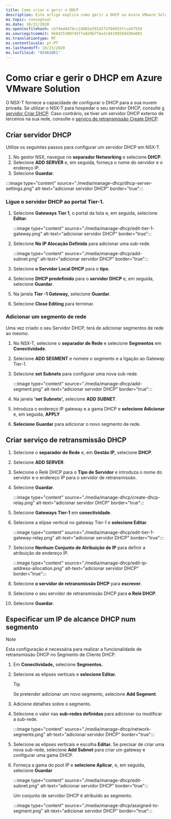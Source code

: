 ```yaml
---
title: Como criar e gerir o DHCP
description: Este artigo explica como gerir o DHCP na Azure VMware Solution.
ms.topic: conceptual
ms.date: 10/22/2020
ms.openlocfilehash: cb74ed4474cc14081e59142f2f60915fccd47559
ms.sourcegitcommit: 9b8425300745ffe8d9b7fbe3c04199550d30e003
ms.translationtype: MT
ms.contentlocale: pt-PT
ms.lasthandoff: 10/23/2020
ms.locfileid: "92461061"
---
```

# <a name="how-to-create-and-manage-dhcp-in-azure-vmware-solution"></a>Como criar e gerir o DHCP em Azure VMware Solution

O NSX-T fornece a capacidade de configurar o DHCP para a sua nuvem privada. Se utilizar o NSX-T para hospedar o seu servidor DHCP, consulte [o servidor Criar DHCP](#create-dhcp-server). Caso contrário, se tiver um servidor DHCP externo de terceiros na sua rede, consulte o [serviço de retransmissão Create DHCP](#create-dhcp-relay-service).

## <a name="create-dhcp-server"></a>Criar servidor DHCP

Utilize os seguintes passos para configurar um servidor DHCP em NSX-T.

1. No gestor NSX, navegue no **separador Networking** e selecione **DHCP**. 
1. Selecione **ADD SERVER** e, em seguida, forneça o nome do servidor e o endereço IP. 
1. Selecione **Guardar**.

:::image type="content" source="./media/manage-dhcp/dhcp-server-settings.png" alt-text="adicionar servidor DHCP" border="true":::

### <a name="connect-dhcp-server-to-the-tier-1-gateway"></a>Ligue o servidor DHCP ao portal Tier-1.

1. Selecione **Gateways Tier 1**, o portal da lista e, em seguida, selecione **Editar**.

   :::image type="content" source="./media/manage-dhcp/edit-tier-1-gateway.png" alt-text="adicionar servidor DHCP" border="true":::

1. Selecione **No IP Alocação Definida** para adicionar uma sub-rede.

   :::image type="content" source="./media/manage-dhcp/add-subnet.png" alt-text="adicionar servidor DHCP" border="true":::

1. Selecione **o Servidor Local DHCP** para o **tipo**. 
1. Selecione **DHCP predefinido** para o **servidor DHCP** e, em seguida, selecione **Guardar**.


1. Na janela **Tier -1 Gateway,** selecione **Guardar**. 
1. Selecione **Close Editing** para terminar.

### <a name="add-a-network-segment"></a>Adicionar um segmento de rede

Uma vez criado o seu Servidor DHCP, terá de adicionar segmentos de rede ao mesmo.

1. No NSX-T, selecione o **separador de Rede** e selecione **Segmentos** em **Conectividade**. 
1. Selecione **ADD SEGMENT** e nomeie o segmento e a ligação ao Gateway Tier-1. 
1. Selecione **set Subnets** para configurar uma nova sub-rede. 

   :::image type="content" source="./media/manage-dhcp/add-segment.png" alt-text="adicionar servidor DHCP" border="true":::

1. Na janela **'set Subnets',** selecione **ADD SUBNET**. 
1. Introduza o endereço IP gateway e a gama DHCP e **selecione Adicionar** e, em seguida, **APPLY**

1. **Selecione Guardar** para adicionar o novo segmento de rede.

## <a name="create-dhcp-relay-service"></a>Criar serviço de retransmissão DHCP

1. Selecione o **separador de Rede** e, em **Gestão IP,** selecione **DHCP**. 
1. Selecione **ADD SERVER**. 
1. Selecione o Relé DHCP para o **Tipo de Servidor** e introduza o nome do servidor e o endereço IP para o servidor de retransmissão. 
1. Selecione **Guardar**.

   :::image type="content" source="./media/manage-dhcp/create-dhcp-relay.png" alt-text="adicionar servidor DHCP" border="true":::

1. Selecione **Gateways Tier-1** em **conectividade**. 
1. Selecione a elipse vertical no gateway Tier-1 e **selecione Editar**.

   :::image type="content" source="./media/manage-dhcp/edit-tier-1-gateway-relay.png" alt-text="adicionar servidor DHCP" border="true":::

1. Selecione **Nenhum Conjunto de Atribuição de IP** para definir a atribuição de endereço IP.

   :::image type="content" source="./media/manage-dhcp/edit-ip-address-allocation.png" alt-text="adicionar servidor DHCP" border="true":::

1. Selecione **o servidor de retransmissão DHCP** para **escrever**.
1. Selecione o seu servidor de retransmissão DHCP para **o Relé DHCP**. 
1. Selecione **Guardar**.


## <a name="specify-a-dhcp-range-ip-on-a-segment"></a>Especificar um IP de alcance DHCP num segmento

> [!NOTE]
> Esta configuração é necessária para realizar a funcionalidade de retransmissão DHCP no Segmento de Cliente DHCP. 

1. Em **Conectividade,** selecione **Segmentos.** 
1. Selecione as elipses verticais e **selecione Editar.** 

   >[!TIP]
   >Se pretender adicionar um novo segmento, selecione **Add Segment**.

1. Adicione detalhes sobre o segmento. 
1. Selecione o valor nas **sub-redes definidas** para adicionar ou modificar a sub-rede.

   :::image type="content" source="./media/manage-dhcp/network-segments.png" alt-text="adicionar servidor DHCP" border="true":::

1. Selecione as elipses verticais e escolha **Editar.** Se precisar de criar uma nova sub-rede, selecione **Add Subnet** para criar um gateway e configurar uma gama DHCP. 
1. Forneça a gama do pool IP e **selecione Aplicar**, e, em seguida, selecione **Guardar**

   :::image type="content" source="./media/manage-dhcp/edit-subnet.png" alt-text="adicionar servidor DHCP" border="true":::

   Um conjunto de servidor DHCP é atribuído ao segmento.

   :::image type="content" source="./media/manage-dhcp/assigned-to-segment.png" alt-text="adicionar servidor DHCP" border="true":::
